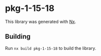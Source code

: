# pkg-1-15-18

This library was generated with [Nx](https://nx.dev).

## Building

Run `nx build pkg-1-15-18` to build the library.
